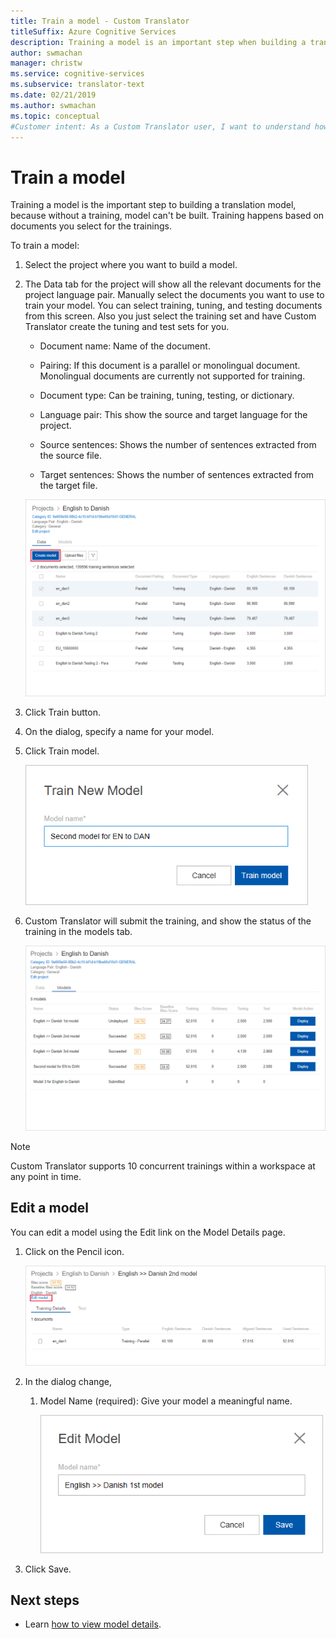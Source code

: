 ```yaml
---
title: Train a model - Custom Translator
titleSuffix: Azure Cognitive Services
description: Training a model is an important step when building a translation model. Training happens based on documents you select for that trainings.
author: swmachan
manager: christw
ms.service: cognitive-services
ms.subservice: translator-text
ms.date: 02/21/2019
ms.author: swmachan
ms.topic: conceptual
#Customer intent: As a Custom Translator user, I want to understand how to train, so that I can start start building my custom translation model.
---
```


# Train a model

Training a model is the important step to building a translation model, because without a training, model can't be built. Training happens based on documents you select for the trainings.

To train a model:

1.  Select the project where you want to build a model.

2.  The Data tab for the project will show all the relevant documents for the project language pair. Manually select the documents you want to use to train your model. You can select training, tuning, and testing documents from this screen. Also you just select the training set and have Custom Translator create the tuning and test sets for you.

    -  Document name: Name of the document.

    -  Pairing: If this document is a parallel or monolingual document. Monolingual documents are currently not supported for training.

    -  Document type: Can be training, tuning, testing, or dictionary.

    -  Language pair: This show the source and target language for the project.

    -  Source sentences: Shows the number of sentences extracted from the source file.

    -  Target sentences: Shows the number of sentences extracted from the target file.

    ![Train model](media/how-to/how-to-train-model.png)

3.  Click Train button.

4.  On the dialog, specify a name for your model.

5.  Click Train model.

    ![Train model dialog](media/how-to/how-to-train-model-2.png)

6.  Custom Translator will submit the training, and show the status of the
    training in the models tab.

    ![Train model page](media/how-to/how-to-train-model-3.png)

>[!Note]
>Custom Translator supports 10 concurrent trainings within a workspace at any point in time.


## Edit a model

You can edit a model using the Edit link on the Model Details page.

1.  Click on the Pencil icon.

    ![Edit model](media/how-to/how-to-edit-model.png)

2.  In the dialog change,

    1.  Model Name (required): Give your model a meaningful name.

        ![Edit more dialog](media/how-to/how-to-edit-model-dialog.png)

3.  Click Save.


## Next steps

- Learn [how to view model details](how-to-view-model-details.md).
